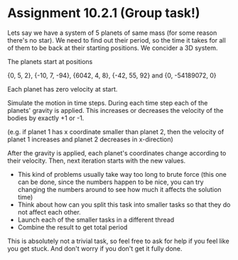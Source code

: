 # Assignment 10.2.1 (Group task!)

Lets say we have a system of 5 planets of same mass (for some reason there's no
star).
We need to find out their period, so the time it takes for all of them to be
back at their starting positions.
We concider a 3D system.

The planets start at positions

{0, 5, 2}, {-10, 7, -94}, {6042, 4, 8}, {-42, 55, 92} and {0, -54189072, 0}

Each planet has zero velocity at start.

Simulate the motion in time steps.  During each time step each of the planets'
gravity is applied. This increases or decreases the velocity of
the bodies by exactly +1 or -1.

(e.g. if planet 1 has x coordinate smaller than planet 2, then the velocity of
planet 1 increases and planet 2 decreases in x-direction)

After the gravity is applied, each planet's coordinates change according to
their velocity.
Then, next iteration starts with the new values.

- This kind of problems usually take way too long to brute force (this one can be
done, since the numbers happen to be nice, you can try changing the numbers
around to see how much it affects the solution time)
- Think about how can you split this task into smaller tasks so that they do not
affect each other.
- Launch each of the smaller tasks in a different thread
- Combine the result to get total period
 

This is absolutely not a trivial task, so feel free to ask for help if you feel
like you get stuck.
And don't worry if you don't get it fully done.
